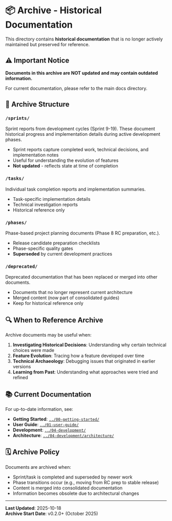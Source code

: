 # 📦 Archive - Historical Documentation

This directory contains **historical documentation** that is no longer actively maintained but preserved for reference.

## ⚠️ Important Notice

**Documents in this archive are NOT updated and may contain outdated information.**

For current documentation, please refer to the main docs directory.

## 📁 Archive Structure

### `/sprints/`

Sprint reports from development cycles (Sprint 9-19). These document historical progress and implementation details during active development phases.

- Sprint reports capture completed work, technical decisions, and implementation notes
- Useful for understanding the evolution of features
- **Not updated** - reflects state at time of completion

### `/tasks/`

Individual task completion reports and implementation summaries.

- Task-specific implementation details
- Technical investigation reports
- Historical reference only

### `/phases/`

Phase-based project planning documents (Phase 8 RC preparation, etc.).

- Release candidate preparation checklists
- Phase-specific quality gates
- **Superseded** by current development practices

### `/deprecated/`

Deprecated documentation that has been replaced or merged into other documents.

- Documents that no longer represent current architecture
- Merged content (now part of consolidated guides)
- Keep for historical reference only

## 🔍 When to Reference Archive

Archive documents may be useful when:

1. **Investigating Historical Decisions**: Understanding why certain technical choices were made
2. **Feature Evolution**: Tracing how a feature developed over time
3. **Technical Archaeology**: Debugging issues that originated in earlier versions
4. **Learning from Past**: Understanding what approaches were tried and refined

## 📚 Current Documentation

For up-to-date information, see:

- **Getting Started**: [`../00-getting-started/`](../00-getting-started/)
- **User Guide**: [`../01-user-guide/`](../01-user-guide/)
- **Development**: [`../04-development/`](../04-development/)
- **Architecture**: [`../04-development/architecture/`](../04-development/architecture/)

## 🗓️ Archive Policy

Documents are archived when:

- Sprint/task is completed and superseded by newer work
- Phase transitions occur (e.g., moving from RC prep to stable release)
- Content is merged into consolidated documentation
- Information becomes obsolete due to architectural changes

---

**Last Updated**: 2025-10-18  
**Archive Start Date**: v0.2.0+ (October 2025)
